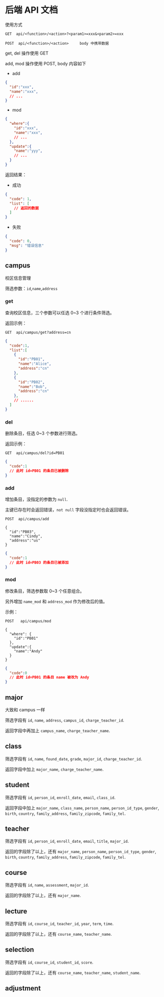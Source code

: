# 后端 API 文档

使用方式

```
GET  api/<function>/<action>?<param1>=xxx&<param2>=xxx

POST  api/<function>/<action>     body 中携带数据
```

get, del 操作使用 GET

add, mod 操作使用 POST, body 内容如下

- add

```json
{
  "id":"xxx",
  "name":"xxx",
  // ...
}
```

- mod

```json
{
  "where":{
    "id":"xxx",
    "name":"xxx",
    // ...
  },
  "update":{
    "name":"yyy",
    // ...
  }
}
```

返回结果：

- 成功

```json
{
  "code": 1,
  "list": [
    // 返回的数据
  ]
}
```

- 失败

```json
{
  "code": 0,
  "msg": "错误信息"
}
```

## campus

校区信息管理

筛选参数：`id`,`name`,`address`

### get

查询校区信息，三个参数可以任选 0~3 个进行条件筛选。

返回示例：

```
GET  api/campus/get?address=cn
```

```json
{
  "code":1,
  "list":[
    {
      "id":"PB01",
      "name":"Alice",
      "address":"cn"
    },
    {
      "id":"PB02",
      "name":"Bob",
      "address":"cn"
    },
    // ......
  ]
}
```

### del

删除条目，任选 0~3 个参数进行筛选。

返回示例：

```
GET  api/campus/del?id=PB01
```

```json
{
  "code":1
  // 此时 id=PB01 的条目已被删除
}
```

### add

增加条目，没指定的参数为 `null`.

主键已存在时会返回错误，`not null` 字段没指定时也会返回错误。

```
POST  api/campus/add

{
  "id":"PB03",
  "name":"Cindy",
  "address":"us"
}
```

```json
{
  "code":1
  // 此时 id=PB03 的条目已被添加
}
```

### mod

修改条目，筛选参数取 0~3 个任意组合。

另外增加 `name_mod` 和 `address_mod` 作为修改后的值。

示例：

```
POST   api/campus/mod

{
  "where": {
    "id":"PB01"
  },
  "update":{
    "name":"Andy"
  }
}
```

```json
{
  "code":0
  // 此时 id=PB01 的条目 name 被改为 Andy
}
```

## major

大致和 campus 一样

筛选字段有 `id`, `name`, `address`, `campus_id`, `charge_teacher_id`.

返回字段中再加上 `campus_name`, `charge_teacher_name`.

## class

筛选字段有 `id`, `name`, `found_date`, `grade`, `major_id`, `charge_teacher_id`.

返回字段中加上 `major_name`, `charge_teacher_name`.

## student

筛选字段有 `id`, `person_id`, `enroll_date`, `email`, `class_id`.

返回字段中加上 `major_name`, `class_name`, `person_name`, `person_id_type`, `gender`, `birth`, `country`, `family_address`, `family_zipcode`, `family_tel`.

<!-- todo 是否需要返回更多的信息？ -->

## teacher

筛选字段有 `id`, `person_id`, `enroll_date`, `email`, `title`, `major_id`.

返回的字段除了以上，还有 `major_name`, `person_name`, `person_id_type`, `gender`, `birth`, `country`, `family_address`, `family_zipcode`, `family_tel`.

## course

筛选字段有 `id`, `name`, `assessment`, `major_id`.

返回的字段除了以上，还有 `major_name`.

## lecture

筛选字段有 `id`, `course_id`, `teacher_id`, `year`, `term`, `time`.

返回的字段除了以上，还有 `course_name`, `teacher_name`.

## selection

筛选字段有 `id`, `course_id`, `student_id`, `score`.

返回的字段除了以上，还有 `course_name`, `teacher_name`, `student_name`.

## adjustment

<!-- todo  待定 -->
